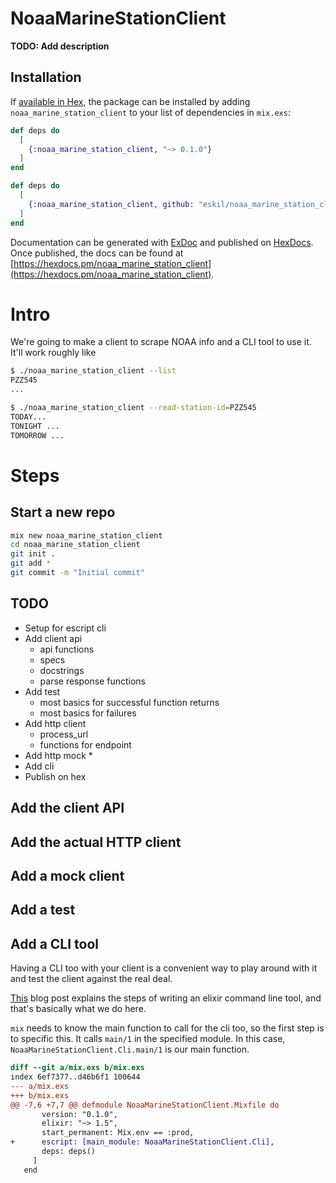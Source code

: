 # NoaaMarineStationClient

**TODO: Add description**

## Installation

If [available in Hex](https://hex.pm/docs/publish), the package can be installed
by adding `noaa_marine_station_client` to your list of dependencies in `mix.exs`:

```elixir
def deps do
  [
    {:noaa_marine_station_client, "~> 0.1.0"}
  ]
end
```

```elixir
def deps do
  [
    {:noaa_marine_station_client, github: "eskil/noaa_marine_station_client"}
  ]
end
```

Documentation can be generated with [ExDoc](https://github.com/elixir-lang/ex_doc)
and published on [HexDocs](https://hexdocs.pm). Once published, the docs can
be found at [https://hexdocs.pm/noaa_marine_station_client](https://hexdocs.pm/noaa_marine_station_client).


# Intro

We're going to make a client to scrape NOAA info and a CLI tool to use it. It'll work roughly like

```sh
$ ./noaa_marine_station_client --list
PZZ545
...

$ ./noaa_marine_station_client --read-station-id=PZZ545
TODAY...
TONIGHT ...
TOMORROW ...
```

# Steps

## Start a new repo

```sh
mix new noaa_marine_station_client
cd noaa_marine_station_client
git init .
git add *
git commit -m "Initial commit"
```

## TODO

  * Setup for escript cli
  * Add client api
    * api functions
    * specs
    * docstrings
    * parse response functions
  * Add test
    * most basics for successful function returns
    * most basics for failures
  * Add http client
    * process_url
    * functions for endpoint
  * Add http mock
    *
  * Add cli
  * Publish on hex

## Add the client API

## Add the actual HTTP client

## Add a mock client

<why>

## Add a test


## Add a CLI tool

Having a CLI too with your client is a convenient way to play around
with it and test the client against the real deal.

[This](http://asquera.de/blog/2015-04-10/writing-a-commandline-app-in-elixir/)
blog post explains the steps of writing an elixir command line tool,
and that's basically what we do here.

`mix` needs to know the main function to call for the cli too, so the
first step is to specific this. It calls `main/1` in the specified
module. In this case, `NoaaMarineStationClient.Cli.main/1` is our main function.

```diff
diff --git a/mix.exs b/mix.exs
index 6ef7377..d46b6f1 100644
--- a/mix.exs
+++ b/mix.exs
@@ -7,6 +7,7 @@ defmodule NoaaMarineStationClient.Mixfile do
       version: "0.1.0",
       elixir: "~> 1.5",
       start_permanent: Mix.env == :prod,
+      escript: [main_module: NoaaMarineStationClient.Cli],
       deps: deps()
     ]
   end
```
